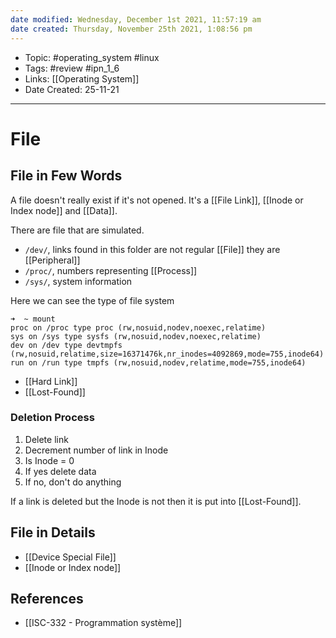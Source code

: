 ```yaml
---
date modified: Wednesday, December 1st 2021, 11:57:19 am
date created: Thursday, November 25th 2021, 1:08:56 pm
---
```


- Topic: #operating_system #linux
- Tags: #review #ipn_1_6
- Links: [[Operating System]]
- Date Created: 25-11-21

---

# File

## File in Few Words

A file doesn't really exist if it's not opened. It's a [[File Link]], [[Inode or Index node]] and [[Data]].

There are file that are simulated.

- `/dev/`, links found in this folder are not regular [[File]] they are [[Peripheral]]
- `/proc/`, numbers representing [[Process]]
- `/sys/`, system information

Here we can see the type of file system

```shell
➜  ~ mount
proc on /proc type proc (rw,nosuid,nodev,noexec,relatime)
sys on /sys type sysfs (rw,nosuid,nodev,noexec,relatime)
dev on /dev type devtmpfs (rw,nosuid,relatime,size=16371476k,nr_inodes=4092869,mode=755,inode64)
run on /run type tmpfs (rw,nosuid,nodev,relatime,mode=755,inode64)
```

- [[Hard Link]]
- [[Lost-Found]]

### Deletion Process

1. Delete link
2. Decrement number of link in Inode
3. Is Inode = 0
4. If yes delete data
5. If no, don't do anything

If a link is deleted but the Inode is not then it is put into [[Lost-Found]].

## File in Details

- [[Device Special File]]
- [[Inode or Index node]]

## References

- [[ISC-332 - Programmation système]]
